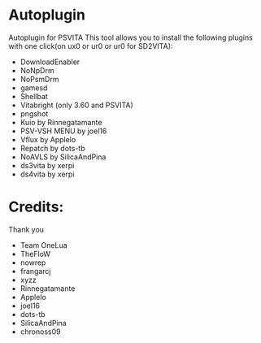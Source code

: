 # Autoplugin
Autoplugin for PSVITA
This tool allows you to install the following plugins with one click(on ux0 or ur0 or ur0 for SD2VITA):
- DownloadEnabler
- NoNpDrm
- NoPsmDrm
- gamesd
- Shellbat
- Vitabright (only 3.60 and PSVITA)
- pngshot
- Kuio by Rinnegatamante
- PSV-VSH MENU by joel16
- Vflux by Applelo
- Repatch by dots-tb
- NoAVLS by SilicaAndPina
- ds3vita by xerpi
- ds4vita by xerpi
# Credits:
 Thank you
- Team OneLua
- TheFloW
- nowrep
- frangarcj
- xyzz
- Rinnegatamante
- Applelo
- joel16
- dots-tb
- SilicaAndPina
- chronoss09
